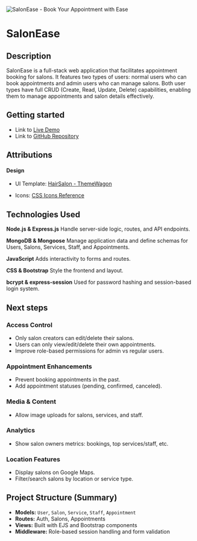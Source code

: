 ![SalonEase - Book Your Appointment with Ease](/styles/images/website.png)

# SalonEase

## Description

SalonEase is a full-stack web application that facilitates appointment booking for salons. It features two types of users: normal users who can book appointments and admin users who can manage salons. Both user types have full CRUD (Create, Read, Update, Delete) capabilities, enabling them to manage appointments and salon details effectively.

## Getting started

+ Link to [Live Demo](https://salonswebsite.onrender.com)
+ Link to [GitHub Repository](https://github.com/SxRx246/project2-salons-crud)

## Attributions

#### Design

+ UI Template: [HairSalon - ThemeWagon](https://themewagon.com/themes/free-bootstrap-4-html5-hair-salon-website-template-hairsal/)


+ Icons: [CSS Icons Reference](https://cdnjs.cloudflare.com/ajax/libs/font-awesome/6.0.0-beta3/css/all.min.css)


## Technologies Used

**Node.js & Express.js** Handle server-side logic, routes, and API endpoints.

**MongoDB & Mongoose** Manage application data and define schemas for Users, Salons, Services, Staff, and Appointments.

**JavaScript** Adds interactivity to forms and routes.

**CSS & Bootstrap** Style the frontend and layout.

**bcrypt & express-session** Used for password hashing and session-based login system.

## Next steps

### Access Control
- Only salon creators can edit/delete their salons.
- Users can only view/edit/delete their own appointments.
- Improve role-based permissions for admin vs regular users.

### Appointment Enhancements
- Prevent booking appointments in the past.
- Add appointment statuses (pending, confirmed, canceled).

### Media & Content
- Allow image uploads for salons, services, and staff.

### Analytics
- Show salon owners metrics: bookings, top services/staff, etc.

### Location Features
- Display salons on Google Maps.
- Filter/search salons by location or service type.


## Project Structure (Summary)

- **Models:** `User`, `Salon`, `Service`, `Staff`, `Appointment`
- **Routes:** Auth, Salons, Appointments
- **Views:** Built with EJS and Bootstrap components
- **Middleware:** Role-based session handling and form validation
